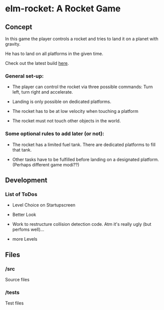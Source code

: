 # elm-rocket: A Rocket Game

## Concept

In this game the player controls a rocket and tries to land it on a planet with gravity.

He has to land on all platforms in the given time.

Check out the latest build [here](https://chemmi.github.io/elm-rocket/).

### General set-up:

* The player can control the rocket via three possible commands: Turn left, turn right and accelerate.

* Landing is only possible on dedicated platforms.

* The rocket has to be at low velocity when touching a platform

* The rocket must not touch other objects in the world.

### Some optional rules to add later (or not):

* The rocket has a limited fuel tank. There are dedicated platforms to fill that tank.

* Other tasks have to be fulfilled before landing on a designated platform. (Perhaps different game modi??)

## Development

### List of ToDos

* Level Choice on Startupscreen

* Better Look

* Work to restructure collision detection code. Atm it's really ugly (but perfoms well)...

* more Levels

## Files

### /src

Source files

### /tests

Test files
